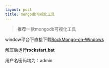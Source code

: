 ```yaml
---
layout: post
title: mongodb可视化工具
---
```


> 推荐一款mongodb可视化工具 

window平台下直接下载[RockMongo-on-Windows](http://rockmongo.com/downloads)

解压后运行**rockstart.bat**

用户名密码均为：admin




